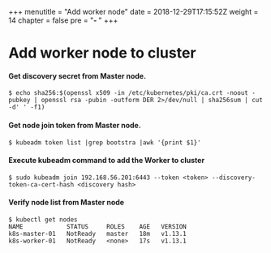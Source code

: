 +++
menutitle = "Add worker node"
date = 2018-12-29T17:15:52Z
weight = 14
chapter = false
pre = "<b>- </b>"
+++

# Add worker node to cluster

#### Get discovery secret from Master node.
```shell
$ echo sha256:$(openssl x509 -in /etc/kubernetes/pki/ca.crt -noout -pubkey | openssl rsa -pubin -outform DER 2>/dev/null | sha256sum | cut -d' ' -f1)
```

#### Get node join token from Master node.
```shell
$ kubeadm token list |grep bootstra |awk '{print $1}'
```

#### Execute kubeadm command to add the Worker to cluster
```shell
$ sudo kubeadm join 192.168.56.201:6443 --token <token> --discovery-token-ca-cert-hash <discovery hash>
```

#### Verify node list from Master node
```shell
$ kubectl get nodes
NAME            STATUS     ROLES    AGE   VERSION
k8s-master-01   NotReady   master   18m   v1.13.1
k8s-worker-01   NotReady   <none>   17s   v1.13.1
```
